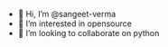 - 👋 Hi, I’m @sangeet-verma
- 👀 I’m interested in opensource
- 💞️ I’m looking to collaborate on python
